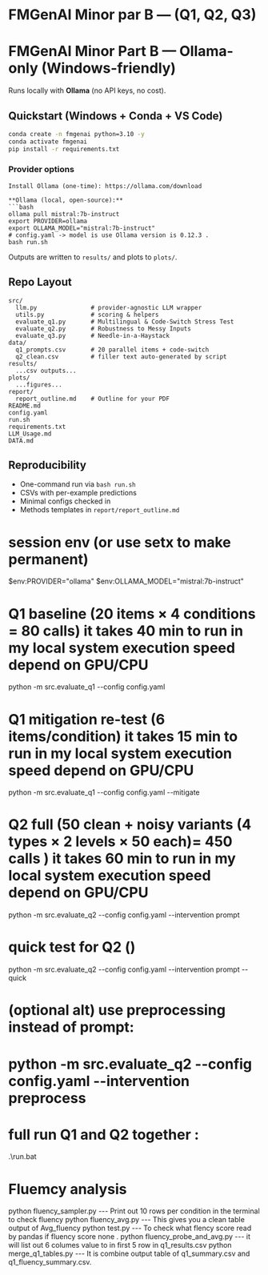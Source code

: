 # FMGenAI Minor par B —  (Q1, Q2, Q3)


# FMGenAI Minor Part B — Ollama-only (Windows-friendly)

Runs locally with **Ollama** (no API keys, no cost).

## Quickstart (Windows + Conda + VS Code)

```bash
conda create -n fmgenai python=3.10 -y
conda activate fmgenai
pip install -r requirements.txt
```

### Provider options

```
Install Ollama (one-time): https://ollama.com/download

**Ollama (local, open-source):**
```bash
ollama pull mistral:7b-instruct
export PROVIDER=ollama
export OLLAMA_MODEL="mistral:7b-instruct"
# config.yaml -> model is use Ollama version is 0.12.3 .
bash run.sh
```

Outputs are written to `results/` and plots to `plots/`.

## Repo Layout

```
src/
  llm.py               # provider-agnostic LLM wrapper
  utils.py             # scoring & helpers
  evaluate_q1.py       # Multilingual & Code-Switch Stress Test
  evaluate_q2.py       # Robustness to Messy Inputs
  evaluate_q3.py       # Needle-in-a-Haystack
data/
  q1_prompts.csv       # 20 parallel items + code-switch
  q2_clean.csv         # filler text auto-generated by script
results/
  ...csv outputs...
plots/
  ...figures...
report/
  report_outline.md    # Outline for your PDF
README.md
config.yaml
run.sh
requirements.txt
LLM_Usage.md
DATA.md
```

## Reproducibility

- One-command run via `bash run.sh`
- CSVs with per-example predictions
- Minimal configs checked in
- Methods templates in `report/report_outline.md`

# session env (or use setx to make permanent)
$env:PROVIDER="ollama"
$env:OLLAMA_MODEL="mistral:7b-instruct"

# Q1 baseline (20 items × 4 conditions = 80 calls) it takes 40 min to run in my local system execution speed depend on GPU/CPU 
python -m src.evaluate_q1 --config config.yaml

# Q1 mitigation re-test (6 items/condition) it takes 15 min to run in my local system execution speed depend on GPU/CPU 
python -m src.evaluate_q1 --config config.yaml --mitigate

# Q2 full (50 clean + noisy variants (4 types × 2 levels × 50 each)= 450 calls ) it takes 60 min to run in my local system execution speed depend on GPU/CPU 
python -m src.evaluate_q2 --config config.yaml --intervention prompt

# quick test for Q2 ()
python -m src.evaluate_q2 --config config.yaml --intervention prompt --quick

# (optional alt) use preprocessing instead of prompt:
# python -m src.evaluate_q2 --config config.yaml --intervention preprocess

# full run Q1 and Q2 together :
.\run.bat

# Fluemcy analysis 
python fluency_sampler.py     --- Print out 10 rows per condition in the terminal to check fluency
python fluency_avg.py         --- This gives you a clean table output of Avg_fluency 
python test.py                --- To check what flency score read by pandas if fluency score none .
python fluency_probe_and_avg.py --- it will list out 6 columes value to in first 5 row in q1_results.csv
python merge_q1_tables.py     --- It is combine output table of q1_summary.csv and q1_fluency_summary.csv.